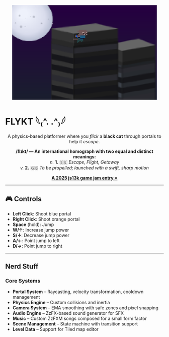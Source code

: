 <div align="center">
  <a href="https://github.com/JakeTurner616/js13k-2025">
    <img src="./docs/cover.png" alt="FLYKT Logo" width="460" height="300">
  </a>
</div>

# FLYKT 𓆩₍^. .^₎𓆪 

<p align="center">
  A physics-based platformer where you <i>flick</i> a <b>black cat</b> through portals to help it <i>escape</i>.
</p>

<p align="center">
  <b>/flɪkt/ — An international homograph with two equal and distinct meanings:</b><br />
  <i>n.</i> <b>1.</b> <span role="img" aria-label="Swedish flag">&#x1F1F8;&#x1F1EA;</span> <i>Escape, Flight, Getaway</i><br />
  <i>v.</i> <b>2.</b> <span role="img" aria-label="UK flag">&#x1F1EC;&#x1F1E7;</span> <i>To be propelled; launched with a swift, sharp motion</i>
</p>

<p align="center">
  <a href="https://js13kgames.com"><strong>A 2025 js13k game jam entry »</strong></a>
</p>

---

## 🎮 Controls

- **Left Click**: Shoot blue portal  
- **Right Click**: Shoot orange portal  
- **Space** (hold): Jump  
- **W/↑**: Increase jump power  
- **S/↓**: Decrease jump power  
- **A/←**: Point jump to left  
- **D/→**: Point jump to right  

---

## Nerd Stuff

### Core Systems
- **Portal System** – Raycasting, velocity transformation, cooldown management  
- **Physics Engine** – Custom collisions and inertia  
- **Camera System** – EMA smoothing with safe zones and pixel snapping  
- **Audio Engine** – ZzFX-based sound generator for SFX  
- **Music** – Custom ZzFXM songs composed for a small form factor  
- **Scene Management** – State machine with transition support  
- **Level Data** – Support for Tiled map editor  